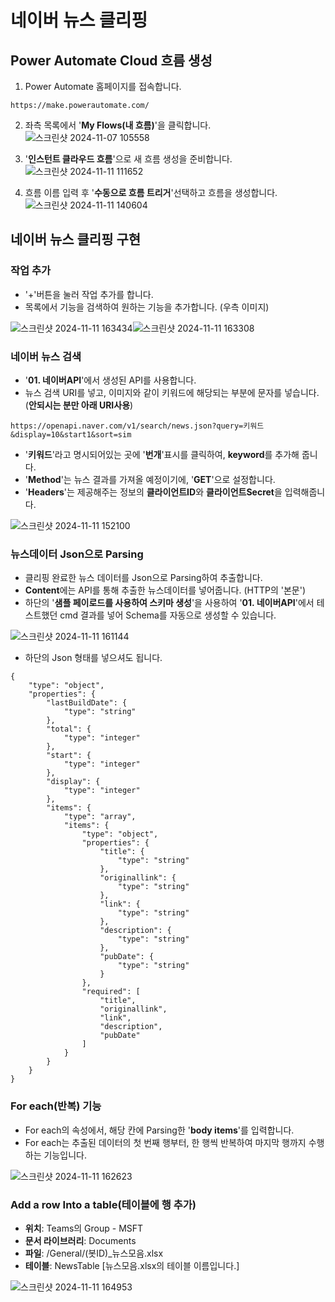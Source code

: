 # 네이버 뉴스 클리핑
## Power Automate Cloud 흐름 생성

1. Power Automate 홈페이지를 접속합니다.

```
https://make.powerautomate.com/
```

2. 좌측 목록에서 '**My Flows(내 흐름)**'을 클릭합니다.
![스크린샷 2024-11-07 105558](https://github.com/user-attachments/assets/cc37e4ed-efa3-4479-a3af-29294331e47e)

3. '**인스턴트 클라우드 흐름**'으로 새 흐름 생성을 준비합니다.
![스크린샷 2024-11-11 111652](https://github.com/user-attachments/assets/a5c763dc-b6fe-4872-9c7b-8aa5916a90a3)

4. 흐름 이름 입력 후 '**수동으로 흐름 트리거**'선택하고 흐름을 생성합니다.
![스크린샷 2024-11-11 140604](https://github.com/user-attachments/assets/2a8c58c8-2d97-4f7a-9d0c-3aeb30c568b9)

## 네이버 뉴스 클리핑 구현

### 작업 추가
- '+'버튼을 눌러 작업 추가를 합니다.
- 목록에서 기능을 검색하여 원하는 기능을 추가합니다. (우측 이미지)

![스크린샷 2024-11-11 163434](https://github.com/user-attachments/assets/8300216f-1d8c-455b-a6c3-093def8d3dca)![스크린샷 2024-11-11 163308](https://github.com/user-attachments/assets/1007c309-86d6-4253-85f4-bd468eedaa66)

### 네이버 뉴스 검색
- '**01. 네이버API**'에서 생성된 API를 사용합니다.
- 뉴스 검색 URI를 넣고, 이미지와 같이 키워드에 해당되는 부분에 문자를 넣습니다. (**안되시는 분만 아래 URI사용**)

```
https://openapi.naver.com/v1/search/news.json?query=키워드&display=10&start1&sort=sim
```
- '**키워드**'라고 명시되어있는 곳에 '**번개**'표시를 클릭하여, **keyword**를 추가해 줍니다.
- '**Method**'는 뉴스 결과를 가져올 예정이기에, '**GET**'으로 설정합니다.
- '**Headers**'는 제공해주는 정보의 **클라이언트ID**와 **클라이언트Secret**을 입력해줍니다.

![스크린샷 2024-11-11 152100](https://github.com/user-attachments/assets/da50b04e-23f1-45c5-a089-c440816cd7d5)

### 뉴스데이터 Json으로 Parsing
- 클리핑 완료한 뉴스 데이터를 Json으로 Parsing하여 추출합니다.
- **Content**에는 API를 통해 추출한 뉴스데이터를 넣어줍니다. (HTTP의 '본문')
- 하단의 '**샘플 페이로드를 사용하여 스키마 생성**'을 사용하여 '**01. 네이버API**'에서 테스트했던 cmd 결과를 넣어 Schema를 자동으로 생성할 수 있습니다.

  
![스크린샷 2024-11-11 161144](https://github.com/user-attachments/assets/283fc077-9244-48f0-9397-c98117ebe571)

- 하단의 Json 형태를 넣으셔도 됩니다.

```
{
    "type": "object",
    "properties": {
        "lastBuildDate": {
            "type": "string"
        },
        "total": {
            "type": "integer"
        },
        "start": {
            "type": "integer"
        },
        "display": {
            "type": "integer"
        },
        "items": {
            "type": "array",
            "items": {
                "type": "object",
                "properties": {
                    "title": {
                        "type": "string"
                    },
                    "originallink": {
                        "type": "string"
                    },
                    "link": {
                        "type": "string"
                    },
                    "description": {
                        "type": "string"
                    },
                    "pubDate": {
                        "type": "string"
                    }
                },
                "required": [
                    "title",
                    "originallink",
                    "link",
                    "description",
                    "pubDate"
                ]
            }
        }
    }
}
```
### For each(반복) 기능
- For each의 속성에서, 해당 칸에 Parsing한 '**body items**'를 입력합니다.
- For each는 추출된 데이터의 첫 번째 행부터, 한 행씩 반복하여 마지막 행까지 수행하는 기능입니다.

![스크린샷 2024-11-11 162623](https://github.com/user-attachments/assets/7290533e-85a8-4ae4-bbbf-28cf22f2aaf9)

### Add a row Into a table(테이블에 행 추가)
- **위치**: Teams의 Group - MSFT
- **문서 라이브러리**: Documents
- **파일**: /General/(봇ID)_뉴스모음.xlsx
- **테이블**: NewsTable [뉴스모음.xlsx의 테이블 이름입니다.]

![스크린샷 2024-11-11 164953](https://github.com/user-attachments/assets/b216df8e-e116-428f-975d-a45f91c4a38a)


